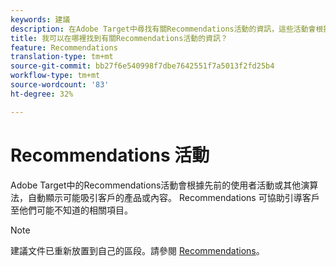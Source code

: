 ```yaml
---
keywords: 建議
description: 在Adobe Target中尋找有關Recommendations活動的資訊，這些活動會根據先前的使用者活動自動顯示可能吸引客戶的產品或內容。
title: 我可以在哪裡找到有關Recommendations活動的資訊？
feature: Recommendations
translation-type: tm+mt
source-git-commit: bb27f6e540998f7dbe7642551f7a5013f2fd25b4
workflow-type: tm+mt
source-wordcount: '83'
ht-degree: 32%

---
```



# Recommendations 活動

Adobe Target中的Recommendations活動會根據先前的使用者活動或其他演算法，自動顯示可能吸引客戶的產品或內容。 Recommendations 可協助引導客戶至他們可能不知道的相關項目。

>[!NOTE]
>
>建議文件已重新放置到自己的區段。請參閱 [Recommendations](/help/c-recommendations/recommendations.md#concept_7556C8A4543942F2A77B13A29339C0C0)。

